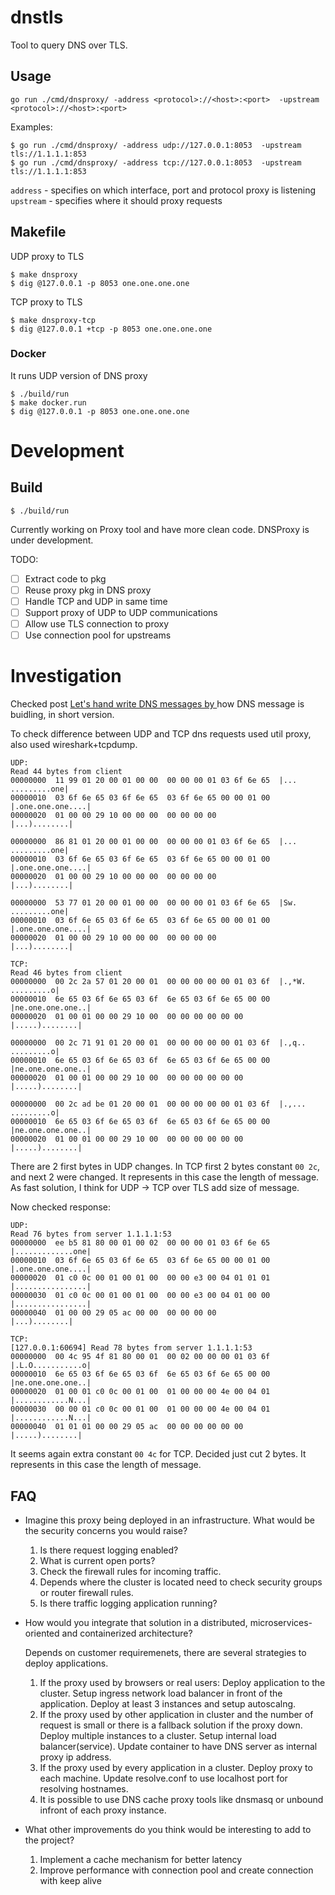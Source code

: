 dnstls
======

Tool to query DNS over TLS.

## Usage

`go run ./cmd/dnsproxy/ -address <protocol>://<host>:<port>  -upstream <protocol>://<host>:<port>`

Examples:

```shell
$ go run ./cmd/dnsproxy/ -address udp://127.0.0.1:8053  -upstream tls://1.1.1.1:853
$ go run ./cmd/dnsproxy/ -address tcp://127.0.0.1:8053  -upstream tls://1.1.1.1:853
```

`address` - specifies on which interface, port and protocol proxy is listening
`upstream` - specifies where it should proxy requests

## Makefile

UDP proxy to TLS

```
$ make dnsproxy
$ dig @127.0.0.1 -p 8053 one.one.one.one
```

TCP proxy to TLS

```shell
$ make dnsproxy-tcp
$ dig @127.0.0.1 +tcp -p 8053 one.one.one.one
```

### Docker

It runs UDP version of DNS proxy

```
$ ./build/run
$ make docker.run
$ dig @127.0.0.1 -p 8053 one.one.one.one
```

# Development

## Build

```
$ ./build/run
```

Currently working on Proxy tool and have more clean code. DNSProxy is under development.

TODO:

- [ ] Extract code to pkg
- [ ] Reuse proxy pkg in DNS proxy
- [ ] Handle TCP and UDP in same time
- [ ] Support proxy of UDP to UDP communications
- [ ] Allow use TLS connection to proxy
- [ ] Use connection pool for upstreams

# Investigation

Checked post  [Let's hand write DNS messages by ](https://routley.io/posts/hand-writing-dns-messages/) how DNS message is buidling, in short version.

To check difference between UDP and TCP dns requests used util proxy, also used wireshark+tcpdump.

```
UDP:
Read 44 bytes from client
00000000  11 99 01 20 00 01 00 00  00 00 00 01 03 6f 6e 65  |... .........one|
00000010  03 6f 6e 65 03 6f 6e 65  03 6f 6e 65 00 00 01 00  |.one.one.one....|
00000020  01 00 00 29 10 00 00 00  00 00 00 00              |...)........|

00000000  86 81 01 20 00 01 00 00  00 00 00 01 03 6f 6e 65  |... .........one|
00000010  03 6f 6e 65 03 6f 6e 65  03 6f 6e 65 00 00 01 00  |.one.one.one....|
00000020  01 00 00 29 10 00 00 00  00 00 00 00              |...)........|

00000000  53 77 01 20 00 01 00 00  00 00 00 01 03 6f 6e 65  |Sw. .........one|
00000010  03 6f 6e 65 03 6f 6e 65  03 6f 6e 65 00 00 01 00  |.one.one.one....|
00000020  01 00 00 29 10 00 00 00  00 00 00 00              |...)........|
```

```
TCP:
Read 46 bytes from client
00000000  00 2c 2a 57 01 20 00 01  00 00 00 00 00 01 03 6f  |.,*W. .........o|
00000010  6e 65 03 6f 6e 65 03 6f  6e 65 03 6f 6e 65 00 00  |ne.one.one.one..|
00000020  01 00 01 00 00 29 10 00  00 00 00 00 00 00        |.....)........|

00000000  00 2c 71 91 01 20 00 01  00 00 00 00 00 01 03 6f  |.,q.. .........o|
00000010  6e 65 03 6f 6e 65 03 6f  6e 65 03 6f 6e 65 00 00  |ne.one.one.one..|
00000020  01 00 01 00 00 29 10 00  00 00 00 00 00 00        |.....)........|

00000000  00 2c ad be 01 20 00 01  00 00 00 00 00 01 03 6f  |.,... .........o|
00000010  6e 65 03 6f 6e 65 03 6f  6e 65 03 6f 6e 65 00 00  |ne.one.one.one..|
00000020  01 00 01 00 00 29 10 00  00 00 00 00 00 00        |.....)........|
```

There are 2 first bytes in UDP changes. In TCP first 2 bytes constant `00 2c`, and next 2 were changed.
It represents in this case the length of message. As fast solution, I think for UDP -> TCP over TLS add size of message.

Now checked response:

```
UDP:
Read 76 bytes from server 1.1.1.1:53
00000000  ee b5 81 80 00 01 00 02  00 00 00 01 03 6f 6e 65  |.............one|
00000010  03 6f 6e 65 03 6f 6e 65  03 6f 6e 65 00 00 01 00  |.one.one.one....|
00000020  01 c0 0c 00 01 00 01 00  00 00 e3 00 04 01 01 01  |................|
00000030  01 c0 0c 00 01 00 01 00  00 00 e3 00 04 01 00 00  |................|
00000040  01 00 00 29 05 ac 00 00  00 00 00 00              |...)........|
```

```
TCP:
[127.0.0.1:60694] Read 78 bytes from server 1.1.1.1:53
00000000  00 4c 95 4f 81 80 00 01  00 02 00 00 00 01 03 6f  |.L.O...........o|
00000010  6e 65 03 6f 6e 65 03 6f  6e 65 03 6f 6e 65 00 00  |ne.one.one.one..|
00000020  01 00 01 c0 0c 00 01 00  01 00 00 00 4e 00 04 01  |............N...|
00000030  00 00 01 c0 0c 00 01 00  01 00 00 00 4e 00 04 01  |............N...|
00000040  01 01 01 00 00 29 05 ac  00 00 00 00 00 00        |.....)........|
```

It seems again extra constant `00 4c` for TCP. Decided just cut 2 bytes.
It represents in this case the length of message.

## FAQ

* Imagine this proxy being deployed in an infrastructure. What would be the security
concerns you would raise?
  1. Is there request logging enabled?
  1. What is current open ports?
  1. Check the firewall rules for incoming traffic.
  1. Depends where the cluster is located need to check security groups or router firewall rules.
  1. Is there traffic logging application running?

* How would you integrate that solution in a distributed, microservices-oriented and
containerized architecture?

  Depends on customer requiremenets, there are several strategies to deploy applications.
  1. If the proxy used by browsers or real users: Deploy application to the cluster.
     Setup ingress network load balancer in front of the application. Deploy at least 3 instances and setup autoscalng.
  1. If the proxy used by other application in cluster and the number of request is small or there is a fallback solution if the proxy down.
     Deploy multiple instances to a cluster. Setup internal load balancer(service). Update container to have DNS server as internal proxy ip address.
  1. If the proxy used by every application in a cluster. Deploy proxy to each machine. Update resolve.conf to use localhost port for resolving hostnames.
  1. It is possible to use DNS cache proxy tools like dnsmasq or unbound infront of each proxy instance.

* What other improvements do you think would be interesting to add to the project?
  1. Implement a cache mechanism for better latency
  1. Improve performance with connection pool and create connection with keep alive

